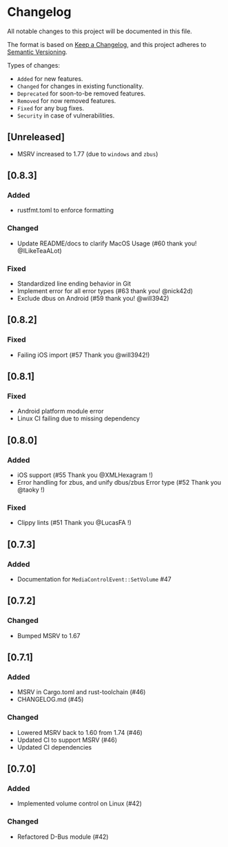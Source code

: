# Changelog

All notable changes to this project will be documented in this file.

The format is based on [Keep a Changelog](https://keepachangelog.com/en/1.1.0/),
and this project adheres to [Semantic Versioning](https://semver.org/spec/v2.0.0.html).

Types of changes:

- `Added` for new features.
- `Changed` for changes in existing functionality.
- `Deprecated` for soon-to-be removed features.
- `Removed` for now removed features.
- `Fixed` for any bug fixes.
- `Security` in case of vulnerabilities.

## [Unreleased]

- MSRV increased to 1.77 (due to `windows` and `zbus`)

## [0.8.3]

### Added

- rustfmt.toml to enforce formatting

### Changed

- Update README/docs to clarify MacOS Usage (#60 thank you! @ILikeTeaALot)

### Fixed

- Standardized line ending behavior in Git
- Implement error for all error types (#63 thank you! @nick42d)
- Exclude dbus on Android (#59 thank you! @will3942)

## [0.8.2]

### Fixed

- Failing iOS import (#57 Thank you @will3942!)

## [0.8.1]

### Fixed

- Android platform module error
- Linux CI failing due to missing dependency

## [0.8.0]

### Added

- iOS support (#55 Thank you @XMLHexagram !)
- Error handling for zbus, and unify dbus/zbus Error type (#52 Thank you @taoky !)

### Fixed

- Clippy lints (#51 Thank you @LucasFA !)

## [0.7.3]

### Added

- Documentation for `MediaControlEvent::SetVolume` #47

## [0.7.2]

### Changed

- Bumped MSRV to 1.67

## [0.7.1]

### Added

- MSRV in Cargo.toml and rust-toolchain (#46)
- CHANGELOG.md (#45)

### Changed

- Lowered MSRV back to 1.60 from 1.74 (#46)
- Updated CI to support MSRV (#46)
- Updated CI dependencies

## [0.7.0]

### Added

- Implemented volume control on Linux (#42)

### Changed

- Refactored D-Bus module (#42)
